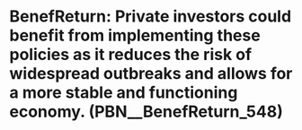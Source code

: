 # BenefReturn: __Private investors could benefit from implementing these policies as it reduces the risk of widespread outbreaks and allows for a more stable and functioning economy.__ (PBN__BenefReturn_548)

